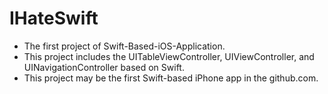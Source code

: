 IHateSwift
==========

- The first project of Swift-Based-iOS-Application. 
- This project includes the UITableViewController, UIViewController, and UINavigationController based on Swift.
- This project may be the first Swift-based iPhone app in the github.com.
